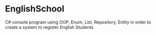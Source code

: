 # EnglishSchool
C# console program using OOP, Enum, List, Repository, Entity in order to create a system to register English Students
